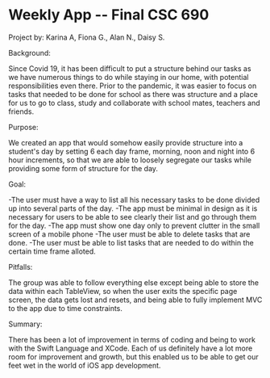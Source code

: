 # Weekly App -- Final CSC 690

Project by: Karina A, Fiona G., Alan N., Daisy S.

Background: 

Since Covid 19, it has been difficult to put a structure behind our tasks as we have numerous things to do while staying in our home, with potential responsibilities even there. Prior to the pandemic, it was easier to focus on tasks that needed to be done for school as there was structure and a place for us to go to class, study and collaborate with school mates, teachers and friends. 

Purpose: 

We created an app that would somehow easily provide structure into a student's day by setting 6 each day frame, morning, noon and night into 6 hour increments, so that we are able to loosely segregate our tasks while providing some form of structure for the day. 

Goal: 

-The user must have a way to list all his necessary tasks to be done divided up into several parts of the day. 
-The app must be minimal in design as it is necessary for users to be able to see clearly their list and go through them for the day. 
-The app must show one day only to prevent clutter in the small screen of a mobile phone
-The user must be able to delete tasks that are done. 
-The user must be able to list tasks that are needed to do within the certain time frame alloted. 

Pitfalls: 

The group was able to follow everything else except being able to store the data within each TableView, so when the user exits the specific page screen, the data gets lost and resets, and being able to fully implement MVC to the app due to time constraints. 


Summary: 

There has been a lot of improvement in terms of coding and being to work with the Swift Language and XCode. Each of us definitely have a lot more room for improvement and growth, but this enabled us to be able to get our feet wet in the world of iOS app development. 




